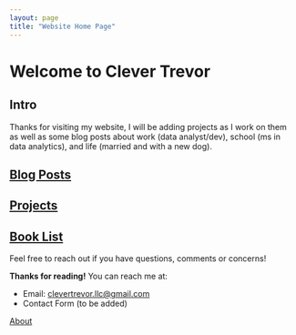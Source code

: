```yaml
---
layout: page
title: "Website Home Page"
---
```


# **Welcome to Clever Trevor**

## Intro
Thanks for visiting my website, I will be adding projects as I work on them as well as some blog posts about work (data analyst/dev), school (ms in data analytics), and life (married and with a new dog).

## [Blog Posts](clevertrevor.me/Blog/index.html)


## [Projects](clevertrevor.me/Projects/index.html)


## [Book List](clevertrevor.me/Book_List/index.html)


Feel free to reach out if you have questions, comments or concerns!

**Thanks for reading!**
You can reach me at:
- Email: clevertrevor.llc@gmail.com
- Contact Form (to be added)

[About](http://clevertrevor.me/about.html)
